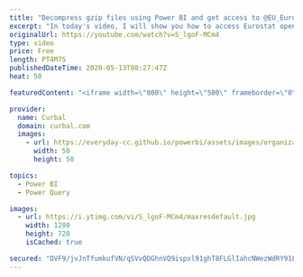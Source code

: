 ```yaml
---
title: "Decompress gzip files using Power BI and get access to @EU_Eurostat data."
excerpt: "In today's video, I will show you how to access Eurostat open data using power bi.  Most data is stored in gzip files and you need to know how to decompress gzip files to be able to get the data. I will show you two methods in this video.  Link to Eurostat data portal: https://ec.europa.eu/eurostat/data/database?node_code=demo_gind"
originalUrl: https://youtube.com/watch?v=S_lgoF-MCm4
type: video
price: Free
length: PT4M7S
publishedDateTime: 2020-05-13T08:27:47Z
heat: 50

featuredContent: "<iframe width=\"800\" height=\"500\" frameborder=\"0\" src=\"https://www.youtube.com/embed/S_lgoF-MCm4\" allow=\"accelerometer; autoplay; encrypted-media; gyroscope; picture-in-picture\" allowfullscreen></iframe>"

provider:
  name: Curbal
  domain: curbal.com
  images:
    - url: https://everyday-cc.github.io/powerbi/assets/images/organizations/curbal.com-50x50.jpg
      width: 50
      height: 50

topics:
  - Power BI
  - Power Query

images:
  - url: https://i.ytimg.com/vi/S_lgoF-MCm4/maxresdefault.jpg
    width: 1280
    height: 720
    isCached: true

secured: "DVF9/jvJnTfumkufVN/qSVvQDGhnVQ9ispxl91ghT8FLGlIahcNWezWdRY91Lpyux6sh+9ta52ZQgfHkyxtbswsCQJktm0wMcZY412/M33+T2IZkKu0vqPJZAhpFp9O2E8czYR53dlHcoId0/GCLLK0HnYI6mq4RAxHebi7r5129J1KJfeMxV+qJU0YPEW6raTA1/tL2oFb0AaffL6XyUDRfZnqGMBs2HoGUwALyUbcjj+JE0g0nTAETHowVMmjJzylC2En246RNK1V2HwXvSwmjNfk0ZXhlvAo4YZr9TWCQcsZmb+sD2JxuB54zYzH39jA4NhmcUUGPpuCk2nys6k1szKKMxdCwu0aTVPFNPyw5AnHPmcoeKdu9OMqrf7cJhlQDGVIq/d+tdqQ+G+EVI1E0ztgT4gp+Zb/Z19abahM=;flpzLDkHUXhQfPpJbMD1Sw=="
---
```


